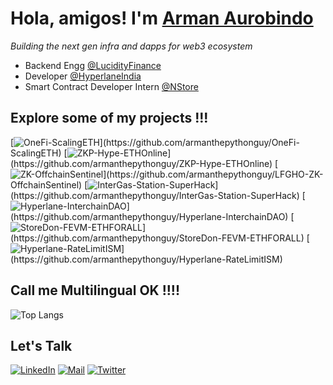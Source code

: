 # Hola, amigos! I'm [Arman Aurobindo](https://medium.com/@armanityours)

*Building the next gen infra and dapps for web3 ecosystem*

 - Backend Engg [@LucidityFinance](https://www.lucidity.finance/)
 - Developer [@HyperlaneIndia](https://www.hyperlane.xyz/)
 - Smart Contract Developer Intern [@NStore](https://nstore.in/)

## Explore some of my projects !!!
[![OneFi-ScalingETH](https://denvercoder1-github-readme-stats.vercel.app/api/pin/?username=armanthepythonguy&repo=OneFi-ScalingETH&theme=dark&show_icons=true")](https://github.com/armanthepythonguy/OneFi-ScalingETH)
[![ZKP-Hype-ETHOnline](https://denvercoder1-github-readme-stats.vercel.app/api/pin/?username=armanthepythonguy&repo=ZKP-Hype-ETHOnline&theme=dark&show_icons=true")](https://github.com/armanthepythonguy/ZKP-Hype-ETHOnline)
[![ZK-OffchainSentinel](https://denvercoder1-github-readme-stats.vercel.app/api/pin/?username=armanthepythonguy&repo=LFGHO-ZK-OffchainSentinel&theme=dark&show_icons=true")](https://github.com/armanthepythonguy/LFGHO-ZK-OffchainSentinel)
[![InterGas-Station-SuperHack](https://denvercoder1-github-readme-stats.vercel.app/api/pin/?username=armanthepythonguy&repo=InterGas-Station-SuperHack&theme=dark&show_icons=true")](https://github.com/armanthepythonguy/InterGas-Station-SuperHack)
[![Hyperlane-InterchainDAO](https://denvercoder1-github-readme-stats.vercel.app/api/pin/?username=armanthepythonguy&repo=Hyperlane-InterchainDAO&theme=dark&show_icons=true")](https://github.com/armanthepythonguy/Hyperlane-InterchainDAO)
[![StoreDon-FEVM-ETHFORALL](https://denvercoder1-github-readme-stats.vercel.app/api/pin/?username=armanthepythonguy&repo=StoreDon-FEVM-ETHFORALL&theme=dark&show_icons=true")](https://github.com/armanthepythonguy/StoreDon-FEVM-ETHFORALL)
[![Hyperlane-RateLimitISM](https://denvercoder1-github-readme-stats.vercel.app/api/pin/?username=armanthepythonguy&repo=Hyperlane-RateLimitISM&theme=dark&show_icons=true")](https://github.com/armanthepythonguy/Hyperlane-RateLimitISM)

## Call me Multilingual OK !!!! 
![Top Langs](https://github-readme-stats.vercel.app/api/top-langs/?username=armanthepythonguy&layout=compact&theme=dark)


## Let's Talk

[![LinkedIn](https://img.shields.io/badge/LinkedIn-26A5E4?style=for-the-badge&logo=LinkedIn&logoColor=white)](https://www.linkedin.com/in/arman-aurobindo/)
[![Mail](https://img.shields.io/badge/Email-D14836?style=for-the-badge&logo=gmail&logoColor=white)](mailto:armanityours@gmail.com)
[![Twitter](https://img.shields.io/badge/Twitter-1DA1F2?style=for-the-badge&logo=twitter&logoColor=white)](https://www.twitter.com/aurobindo_arman)
